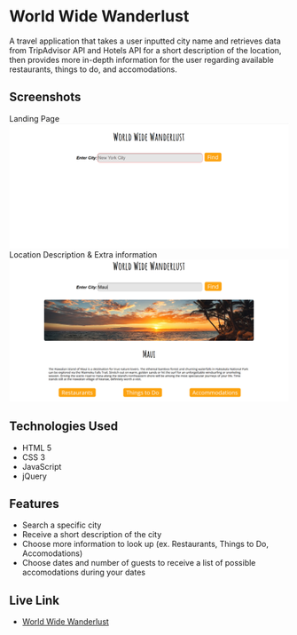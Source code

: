 # World Wide Wanderlust   
A travel application that takes a user inputted city name and retrieves data from TripAdvisor API and Hotels API for a short description of the location, then provides more in-depth information for the user regarding available restaurants, things to do, and accomodations.  

## Screenshots
Landing Page
![Photo of World Wide Wanderlust landing page](images/landing-page.png)  
Location Description & Extra information
![Photo of the location description/photo and extra choices for more information](images/location-description.png)  

## Technologies Used  
- HTML 5  
- CSS 3  
- JavaScript  
- jQuery  
## Features  
- Search a specific city
- Receive a short description of the city
- Choose more information to look up (ex. Restaurants, Things to Do, Accomodations)
- Choose dates and number of guests to receive a list of possible accomodations during your dates
## Live Link
- [World Wide Wanderlust](https://gsmith812.github.io/world-wide-wanderlust/)
